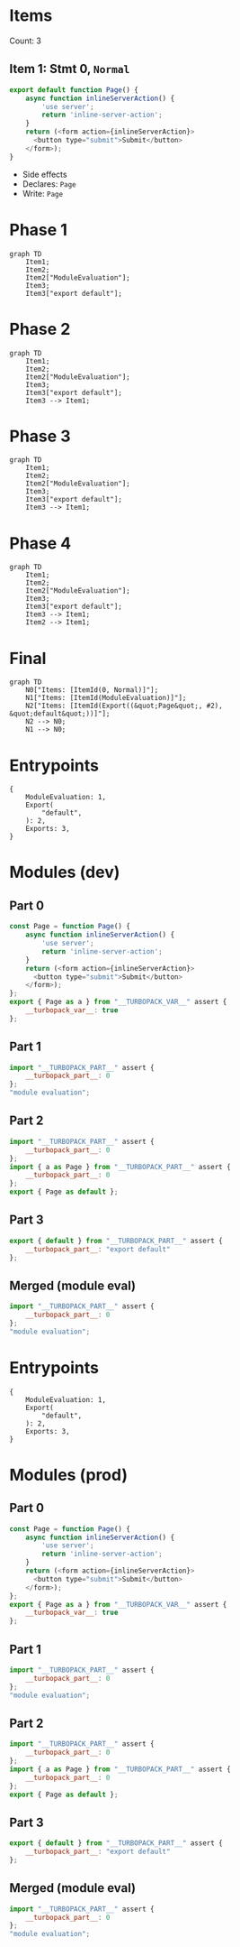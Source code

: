 # Items

Count: 3

## Item 1: Stmt 0, `Normal`

```js
export default function Page() {
    async function inlineServerAction() {
        'use server';
        return 'inline-server-action';
    }
    return (<form action={inlineServerAction}>
      <button type="submit">Submit</button>
    </form>);
}

```

- Side effects
- Declares: `Page`
- Write: `Page`

# Phase 1
```mermaid
graph TD
    Item1;
    Item2;
    Item2["ModuleEvaluation"];
    Item3;
    Item3["export default"];
```
# Phase 2
```mermaid
graph TD
    Item1;
    Item2;
    Item2["ModuleEvaluation"];
    Item3;
    Item3["export default"];
    Item3 --> Item1;
```
# Phase 3
```mermaid
graph TD
    Item1;
    Item2;
    Item2["ModuleEvaluation"];
    Item3;
    Item3["export default"];
    Item3 --> Item1;
```
# Phase 4
```mermaid
graph TD
    Item1;
    Item2;
    Item2["ModuleEvaluation"];
    Item3;
    Item3["export default"];
    Item3 --> Item1;
    Item2 --> Item1;
```
# Final
```mermaid
graph TD
    N0["Items: [ItemId(0, Normal)]"];
    N1["Items: [ItemId(ModuleEvaluation)]"];
    N2["Items: [ItemId(Export((&quot;Page&quot;, #2), &quot;default&quot;))]"];
    N2 --> N0;
    N1 --> N0;
```
# Entrypoints

```
{
    ModuleEvaluation: 1,
    Export(
        "default",
    ): 2,
    Exports: 3,
}
```


# Modules (dev)
## Part 0
```js
const Page = function Page() {
    async function inlineServerAction() {
        'use server';
        return 'inline-server-action';
    }
    return (<form action={inlineServerAction}>
      <button type="submit">Submit</button>
    </form>);
};
export { Page as a } from "__TURBOPACK_VAR__" assert {
    __turbopack_var__: true
};

```
## Part 1
```js
import "__TURBOPACK_PART__" assert {
    __turbopack_part__: 0
};
"module evaluation";

```
## Part 2
```js
import "__TURBOPACK_PART__" assert {
    __turbopack_part__: 0
};
import { a as Page } from "__TURBOPACK_PART__" assert {
    __turbopack_part__: 0
};
export { Page as default };

```
## Part 3
```js
export { default } from "__TURBOPACK_PART__" assert {
    __turbopack_part__: "export default"
};

```
## Merged (module eval)
```js
import "__TURBOPACK_PART__" assert {
    __turbopack_part__: 0
};
"module evaluation";

```
# Entrypoints

```
{
    ModuleEvaluation: 1,
    Export(
        "default",
    ): 2,
    Exports: 3,
}
```


# Modules (prod)
## Part 0
```js
const Page = function Page() {
    async function inlineServerAction() {
        'use server';
        return 'inline-server-action';
    }
    return (<form action={inlineServerAction}>
      <button type="submit">Submit</button>
    </form>);
};
export { Page as a } from "__TURBOPACK_VAR__" assert {
    __turbopack_var__: true
};

```
## Part 1
```js
import "__TURBOPACK_PART__" assert {
    __turbopack_part__: 0
};
"module evaluation";

```
## Part 2
```js
import "__TURBOPACK_PART__" assert {
    __turbopack_part__: 0
};
import { a as Page } from "__TURBOPACK_PART__" assert {
    __turbopack_part__: 0
};
export { Page as default };

```
## Part 3
```js
export { default } from "__TURBOPACK_PART__" assert {
    __turbopack_part__: "export default"
};

```
## Merged (module eval)
```js
import "__TURBOPACK_PART__" assert {
    __turbopack_part__: 0
};
"module evaluation";

```
